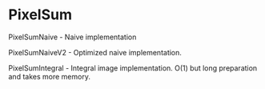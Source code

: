 # PixelSum

PixelSumNaive - Naive implementation

PixelSumNaiveV2 - Optimized naive implementation.

PixelSumIntegral - Integral image implementation. O(1) but long preparation and takes more memory.